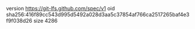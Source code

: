 version https://git-lfs.github.com/spec/v1
oid sha256:416f89cc543d995d5492a028d3aa5c37854af766ca2517265baf4e3f9f038d26
size 4286
